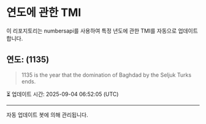 
# 연도에 관한 TMI

이 리포지토리는 numbersapi를 사용하여 특정 년도에 관한 TMI를 자동으로 업데이트합니다.

## 연도: (1135)
> 1135 is the year that the domination of Baghdad by the Seljuk Turks ends.

⏳ 업데이트 시간: 2025-09-04 06:52:05 (UTC)

---
자동 업데이트 봇에 의해 관리됩니다.
